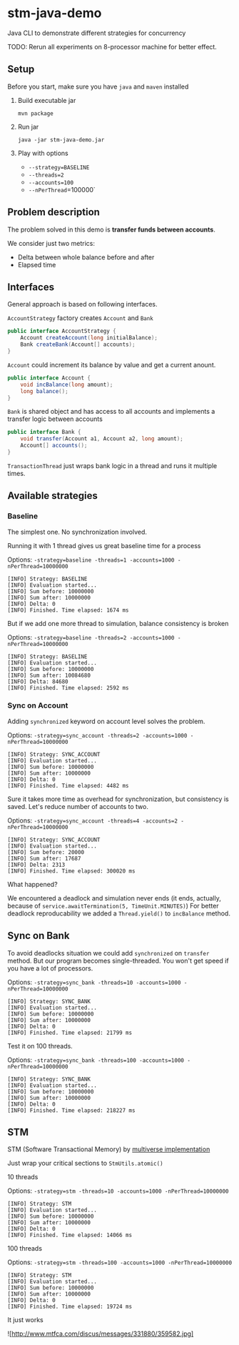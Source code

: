 # stm-java-demo

Java CLI to demonstrate different strategies for concurrency

TODO: Rerun all experiments on 8-processor machine for better effect.

## Setup

Before you start, make sure you have `java` and `maven` installed

1. Build executable jar

    ```
    mvn package
    ```

2. Run jar

    ```
    java -jar stm-java-demo.jar
    ```

3. Play with options
   - `--strategy=BASELINE`
   - `--threads=2`
   - `--accounts=100`
   - `--nPerThread`=100000`


## Problem description

The problem solved in this demo is **transfer funds between accounts**.

We consider just two metrics:
 - Delta between whole balance before and after
 - Elapsed time

## Interfaces

General approach is based on following interfaces.

`AccountStrategy` factory creates `Account` and `Bank`

``` java
public interface AccountStrategy {
    Account createAccount(long initialBalance);
    Bank createBank(Account[] accounts);
}
```

`Account` could increment its balance by value and get a current anount.

``` java
public interface Account {
    void incBalance(long amount);
    long balance();
}
```

`Bank` is shared object and has access to all accounts and implements a transfer logic between accounts

``` java
public interface Bank {
    void transfer(Account a1, Account a2, long amount);
    Account[] accounts();
}
```

`TransactionThread` just wraps bank logic in a thread and runs it multiple times.

## Available strategies

### Baseline

The simplest one. No synchronization involved.

Running it with 1 thread gives us great baseline time for a process

Options: `-strategy=baseline -threads=1 -accounts=1000 -nPerThread=10000000`

```
[INFO] Strategy: BASELINE
[INFO] Evaluation started...
[INFO] Sum before: 10000000
[INFO] Sum after: 10000000
[INFO] Delta: 0
[INFO] Finished. Time elapsed: 1674 ms
```

But if we add one more thread to simulation, balance consistency is broken


Options: `-strategy=baseline -threads=2 -accounts=1000 -nPerThread=10000000`

```
[INFO] Strategy: BASELINE
[INFO] Evaluation started...
[INFO] Sum before: 10000000
[INFO] Sum after: 10084680
[INFO] Delta: 84680
[INFO] Finished. Time elapsed: 2592 ms
```

### Sync on Account

Adding `synchronized` keyword on account level solves the problem.

Options: `-strategy=sync_account -threads=2 -accounts=1000 -nPerThread=10000000`

```
[INFO] Strategy: SYNC_ACCOUNT
[INFO] Evaluation started...
[INFO] Sum before: 10000000
[INFO] Sum after: 10000000
[INFO] Delta: 0
[INFO] Finished. Time elapsed: 4482 ms
```

Sure it takes more time as overhead for synchronization, but consistency is saved.
Let's reduce number of accounts to two.

Options: `-strategy=sync_account -threads=4 -accounts=2 -nPerThread=10000000`

```
[INFO] Strategy: SYNC_ACCOUNT
[INFO] Evaluation started...
[INFO] Sum before: 20000
[INFO] Sum after: 17687
[INFO] Delta: 2313
[INFO] Finished. Time elapsed: 300020 ms
```

What happened?

We encountered a deadlock and simulation never ends (it ends, actually, because of `service.awaitTermination(5, TimeUnit.MINUTES)`)
For better deadlock reproducability we added a `Thread.yield()` to `incBalance` method.

## Sync on Bank

To avoid deadlocks situation we could add `synchronized` on `transfer` method.
But our program becomes single-threaded. You won't get speed if you have a lot of processors.

Options: `-strategy=sync_bank -threads=10 -accounts=1000 -nPerThread=10000000`

```
[INFO] Strategy: SYNC_BANK
[INFO] Evaluation started...
[INFO] Sum before: 10000000
[INFO] Sum after: 10000000
[INFO] Delta: 0
[INFO] Finished. Time elapsed: 21799 ms
```

Test it on 100 threads.

Options: `-strategy=sync_bank -threads=100 -accounts=1000 -nPerThread=10000000`

```
[INFO] Strategy: SYNC_BANK
[INFO] Evaluation started...
[INFO] Sum before: 10000000
[INFO] Sum after: 10000000
[INFO] Delta: 0
[INFO] Finished. Time elapsed: 218227 ms
```

## STM

STM (Software Transactional Memory) by [multiverse implementation](http://multiverse.codehaus.org/overview.html)

Just wrap your critical sections to `StmUtils.atomic()`

10 threads

Options: `-strategy=stm -threads=10 -accounts=1000 -nPerThread=10000000`

```
[INFO] Strategy: STM
[INFO] Evaluation started...
[INFO] Sum before: 10000000
[INFO] Sum after: 10000000
[INFO] Delta: 0
[INFO] Finished. Time elapsed: 14066 ms
```

100 threads

Options: `-strategy=stm -threads=100 -accounts=1000 -nPerThread=10000000`

```
[INFO] Strategy: STM
[INFO] Evaluation started...
[INFO] Sum before: 10000000
[INFO] Sum after: 10000000
[INFO] Delta: 0
[INFO] Finished. Time elapsed: 19724 ms
```

It just works

![http://www.mtfca.com/discus/messages/331880/359582.jpg]
